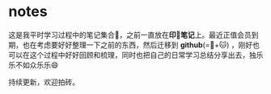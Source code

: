 # notes

这是我平时学习过程中的笔记集合📒，之前一直放在**印🐘笔记**上。最近正值会员到期，也在考虑要好好整理一下之前的东西，然后迁移到 **github**(=🐙+🐱) ，刚好也可以在这个过程中好好回顾和梳理，同时也把自己的日常学习总结分享出去，独乐乐不如众乐乐😄

持续更新，欢迎拍砖。